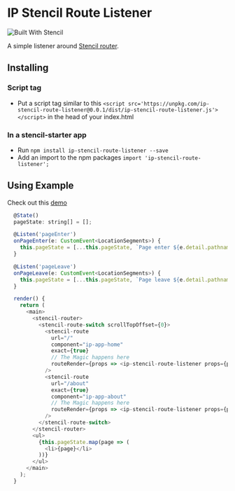 # IP Stencil Route Listener

![Built With Stencil](https://img.shields.io/badge/-Built%20With%20Stencil-16161d.svg?logo=data%3Aimage%2Fsvg%2Bxml%3Bbase64%2CPD94bWwgdmVyc2lvbj0iMS4wIiBlbmNvZGluZz0idXRmLTgiPz4KPCEtLSBHZW5lcmF0b3I6IEFkb2JlIElsbHVzdHJhdG9yIDE5LjIuMSwgU1ZHIEV4cG9ydCBQbHVnLUluIC4gU1ZHIFZlcnNpb246IDYuMDAgQnVpbGQgMCkgIC0tPgo8c3ZnIHZlcnNpb249IjEuMSIgaWQ9IkxheWVyXzEiIHhtbG5zPSJodHRwOi8vd3d3LnczLm9yZy8yMDAwL3N2ZyIgeG1sbnM6eGxpbms9Imh0dHA6Ly93d3cudzMub3JnLzE5OTkveGxpbmsiIHg9IjBweCIgeT0iMHB4IgoJIHZpZXdCb3g9IjAgMCA1MTIgNTEyIiBzdHlsZT0iZW5hYmxlLWJhY2tncm91bmQ6bmV3IDAgMCA1MTIgNTEyOyIgeG1sOnNwYWNlPSJwcmVzZXJ2ZSI%2BCjxzdHlsZSB0eXBlPSJ0ZXh0L2NzcyI%2BCgkuc3Qwe2ZpbGw6I0ZGRkZGRjt9Cjwvc3R5bGU%2BCjxwYXRoIGNsYXNzPSJzdDAiIGQ9Ik00MjQuNywzNzMuOWMwLDM3LjYtNTUuMSw2OC42LTkyLjcsNjguNkgxODAuNGMtMzcuOSwwLTkyLjctMzAuNy05Mi43LTY4LjZ2LTMuNmgzMzYuOVYzNzMuOXoiLz4KPHBhdGggY2xhc3M9InN0MCIgZD0iTTQyNC43LDI5Mi4xSDE4MC40Yy0zNy42LDAtOTIuNy0zMS05Mi43LTY4LjZ2LTMuNkgzMzJjMzcuNiwwLDkyLjcsMzEsOTIuNyw2OC42VjI5Mi4xeiIvPgo8cGF0aCBjbGFzcz0ic3QwIiBkPSJNNDI0LjcsMTQxLjdIODcuN3YtMy42YzAtMzcuNiw1NC44LTY4LjYsOTIuNy02OC42SDMzMmMzNy45LDAsOTIuNywzMC43LDkyLjcsNjguNlYxNDEuN3oiLz4KPC9zdmc%2BCg%3D%3D&colorA=16161d&style=flat-square)

A simple listener around [Stencil router](https://github.com/ionic-team/stencil-router).

## Installing

### Script tag

- Put a script tag similar to this `<script src='https://unpkg.com/ip-stencil-route-listener@0.0.1/dist/ip-stencil-route-listener.js'></script>` in the head of your index.html

### In a stencil-starter app

- Run `npm install ip-stencil-route-listener --save`
- Add an import to the npm packages `import 'ip-stencil-route-listener';`

## Using Example

Check out this [demo](https://stencil-route-listener.netlify.com/)

```js
  @State()
  pageState: string[] = [];

  @Listen('pageEnter')
  onPageEnter(e: CustomEvent<LocationSegments>) {
    this.pageState = [...this.pageState, `Page enter ${e.detail.pathname}`];
  }

  @Listen('pageLeave')
  onPageLeave(e: CustomEvent<LocationSegments>) {
    this.pageState = [...this.pageState, `Page leave ${e.detail.pathname}`];
  }

  render() {
    return (
      <main>
        <stencil-router>
          <stencil-route-switch scrollTopOffset={0}>
            <stencil-route
              url="/"
              component="ip-app-home"
              exact={true}
              // The Magic happens here
              routeRender={props => <ip-stencil-route-listener props={props} />}
            />
            <stencil-route
              url="/about"
              exact={true}
              component="ip-app-about"
              // The Magic happens here
              routeRender={props => <ip-stencil-route-listener props={props} />}
            />
          </stencil-route-switch>
        </stencil-router>
        <ul>
          {this.pageState.map(page => (
            <li>{page}</li>
          ))}
        </ul>
      </main>
    );
  }
```

